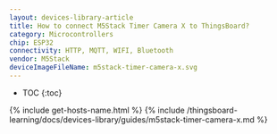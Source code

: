 ```yaml
---
layout: devices-library-article
title: How to connect M5Stack Timer Camera X to ThingsBoard?
category: Microcontrollers
chip: ESP32
connectivity: HTTP, MQTT, WIFI, Bluetooth
vendor: M5Stack
deviceImageFileName: m5stack-timer-camera-x.svg
---
```


* TOC
{:toc}

{% include get-hosts-name.html %}
{% include /thingsboard-learning/docs/devices-library/guides/m5stack-timer-camera-x.md %}
